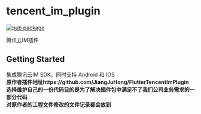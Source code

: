 # tencent_im_plugin
[![pub package](https://img.shields.io/pub/v/tencent_im_plugin.svg)](https://pub.dartlang.org/packages/tencent_im_plugin)

腾讯云IM插件

## Getting Started
集成腾讯云IM SDK，同时支持 Android 和 IOS  
**原作者插件地址https://github.com/JiangJuHong/FlutterTencentImPlugin**  
**选择维护自己的一份代码目的是为了解决插件包中满足不了我们公司业务需求的一部分代码**  
**对原作者的工程文件修改的文件记录都会放到**
